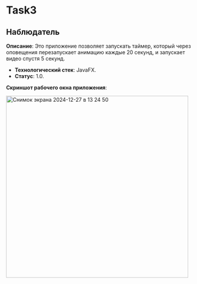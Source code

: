 # Task3
Наблюдатель
----------------
**Описание**:  Это приложение позволяет запускать таймер, который через оповещения перезапускает анимацию каждые 20 секунд, и запускает видео спустя 5 секунд.
 - **Технологический стек**: JavaFX.
 - **Статус**:  1.0.

**Скриншот рабочего окна приложения**:

<img width="495" alt="Снимок экрана 2024-12-27 в 13 24 50" src="https://github.com/user-attachments/assets/6d939e9a-69a8-4436-a936-771e59b1420b" />

